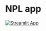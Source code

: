 # NPL app
[![Streamlit App](https://static.streamlit.io/badges/streamlit_badge_black_white.svg)](https://share.streamlit.io/[matiasriihiaho]/[machinelearning]/[main]/[ml_app.py)
